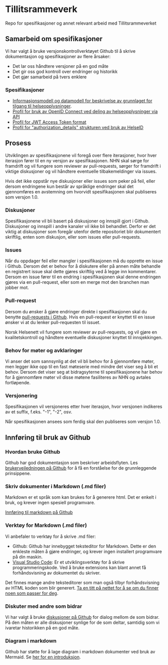 # Tillitsrammeverk
Repo for spesifikasjoner og annet relevant arbeid med Tillitsrammeverket

## Samarbeid om spesifikasjoner
Vi har valgt å bruke versjonskontrollverktøyet Github til å skrive dokumentasjon og spesifikasjoner av flere årsaker:
- Det lar oss håndtere versjoner på en god måte
- Det gir oss god kontroll over endringer og historikk
- Det gjør samarbeid på tvers enklere

### Spesifikasjoner
* [Informasjonsmodell og datamodell for beskrivelse av grunnlaget for tilgang til helseopplysninger](https://github.com/NorskHelsenett/Tillitsrammeverk/blob/main/specs/informasjons_og_datamodell.md).
* [Profil for bruk av OpenID Connect ved deling av helseopplysninger via API](https://github.com/NorskHelsenett/Tillitsrammeverk/blob/main/specs/bruk_av_oidc.md)
* [Profil for JWT Access Token format](https://github.com/NorskHelsenett/Tillitsrammeverk/blob/main/specs/jwt_access_token_format.md)
* [Profil for "authorization_details" strukturen ved bruk av HelseID](https://github.com/NorskHelsenett/Tillitsrammeverk/blob/main/specs/profil_for_authorization_details.md)


## Prosess
Utviklingen av spesifikasjonene vil foregå over flere iterasjoner, hvor hver iterasjon fører til en ny versjon av spesifikasjonen. NHN skal sørge for framdrift og vil fungere som reviewer av pull-requests, sørger for framdrift i viktige diskusjoner og vil håndtere eventuelle tilbakemeldinger via issues.

Hvis det ikke oppstår nye diskusjoner eller issues som peker på feil, eller dersom endringene kun består av språklige endringer skal det gjennomføres en avstemning om hvorvidt spesifikasjonen skal publiseres som versjon 1.0.

### Diskusjoner
Spesifikasjonene vil bli basert på diskusjoner og innspill gjort i Github. Diskusjoner og innspill i andre kanaler vil ikke bli behandlet. Derfor er det viktig at diskusjoner som foregår utenfor dette repositoriet blir dokumentert skriftlig, enten som diskusjon, eller som issues eller pull-requests.

### Issues
Når du oppdager feil eller mangler i spesifikasjonen må du opprette en issue i Github. Dersom det er behov for å diskutere eller på annen måte behandle en registrert issue skal dette gjøres skriftlig ved å legge inn kommentarer.
Dersom en issue fører til en endring i spesifikasjonen skal denne endringen gjøres via en pull-request, eller som en merge mot den branchen man jobber mot.

### Pull-request
Dersom du ønsker å gjøre endringer direkte i spesifikasjonen skal du benytte [pull-requests i Github](https://docs.github.com/en/pull-requests/collaborating-with-pull-requests/proposing-changes-to-your-work-with-pull-requests/about-pull-requests). 
Hvis en pull-request er knyttet til en issue ønsker vi at du lenker pull-requesten til issuet.

Norsk Helsenett vil fungere som reviewer av pull-requests, og vil gjøre en kvalitetskontroll og håndtere eventuelle diskusjoner knyttet til innsjekkingen.

### Behov for møter og avklaringer
Vi anser det som sannsynlig at det vil bli behov for å gjennomføre møter, men legger ikke opp til en fast møteserie med mindre det viser seg å bli et  behov. Dersom det viser seg at bidragsyterne til spesifikasjonene har behov for å gjennomføre møter vil disse møtene fasiliteres av NHN og avtales fortløpende.

### Versjonering
Spesifikasjonen vil versjoneres etter hver iterasjon, hvor versjonen indikeres av et suffix, f.eks. "-1", "-2", osv.

Når spesifikasjonen ansees som ferdig skal den publiseres som versjon 1.0.



## Innføring til bruk av Github
### Hvordan bruke Github
Github har god dokumentasjon som beskriver arbeidsflyten.
Les [brukerveiledningen på Github](https://docs.github.com/en/get-started/quickstart/github-flow) for å få en forståelse for de grunnleggende prinsippene.

### Skriv dokumenter i Markdown (.md filer)
Markdown er et språk som kan brukes for å generere html. Det er enkelt i bruk, og krever ingen spesiell programvare.
 
[Innføring til markdown på Github](https://docs.github.com/en/get-started/writing-on-github/getting-started-with-writing-and-formatting-on-github/basic-writing-and-formatting-syntax)

### Verktøy for Markdown (.md filer)
Vi anbefaler to verktøy for å skrive .md filer:
- Github: Github har innebygget teksteditor for Markdown. Dette er den enkleste måten å gjøre endringer, og krever ingen installert programvare på din maskin.
- [Visual Studio Code](https://code.visualstudio.com/): Er et utviklingsverktøy for å skrive programmeringskode. Ved å bruke extensions kan blant annet få forhåndsvisning av dokumentet du skriver.

Det finnes mange andre teksteditorer som man også tilbyr forhåndsvisning av HTML koden som blir generert. [Ta en titt på nettet for å se om du finner noen som passer for deg](https://duckduckgo.com/?q=markdown+editor&t=h_&ia=web).

### Diskuter med andre som bidrar
Vi har valgt å bruke [diskusjoner på Github](https://github.com/NorskHelsenett/Tillitsrammeverk/discussions) for dialog mellom de som bidrar. På den måten er alle diskusjoner synlige for de som deltar, samtidig som vi ivaretar historikken på en god måte.

### Diagram i markdown
Github har støtte for å lage diagram i markdown dokumenter ved bruk av Mermaid.
Se [her for en introduksjon](https://mermaid.js.org/intro/).
